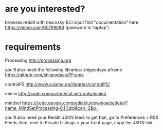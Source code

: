 # are you interested?

browses reddit with neurosky BCI input
find "documentation" here https://vimeo.com/60799088 (password is 'taptap')

# requirements
Processing
http://processing.org

you'll also need the following libraries:
shigeodayo pframe
https://github.com/shigeodayo/PFrame

controlP5
http://www.sojamo.de/libraries/controlP5/

minim
http://code.compartmental.net/tools/minim/

mindset
https://code.google.com/p/diablu/downloads/detail?name=MindSetProcessing-0.1.1.zip&can=2&q=

you'll also need your Reddit JSON feed.
to get that, go to Preferences > RSS Feeds 
then, next to Private Listings > your front page, copy the JSON link.

